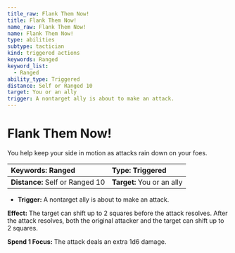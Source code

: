 ```yaml
---
title_raw: Flank Them Now!
title: Flank Them Now!
name_raw: Flank Them Now!
name: Flank Them Now!
type: abilities
subtype: tactician
kind: triggered actions
keywords: Ranged
keyword_list:
  - Ranged
ability_type: Triggered
distance: Self or Ranged 10
target: You or an ally
trigger: A nontarget ally is about to make an attack.
---
```


# Flank Them Now!

You help keep your side in motion as attacks rain down on your foes.

<!-- @nosort -->

| **Keywords:** Ranged            | **Type:** Triggered        |
| :------------------------------ | :------------------------- |
| **Distance:** Self or Ranged 10 | **Target:** You or an ally |

- **Trigger:** A nontarget ally is about to make an attack.

**Effect:** The target can shift up to 2 squares before the attack resolves. After the attack resolves, both the original attacker and the target can shift up to 2 squares.

**Spend 1 Focus:** The attack deals an extra 1d6 damage.
